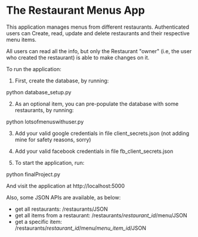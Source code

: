 The Restaurant Menus App
========================

This application manages menus from different restaurants. Authenticated users can
Create, read, update and delete restaurants and their respective menu items. 

All users can read all the info, but only the Restaurant "owner" (i.e, the user 
who created the restaurant) is able to make changes on it.

To run the application:

1. First, create the database, by running:

python database_setup.py

2. As an optional item, you can pre-populate the database with some restaurants, by running:

python lotsofmenuswithuser.py

3. Add your valid google credentials in file client_secrets.json (not adding mine for safety reasons, sorry)

4. Add your valid facebook credentials in file fb_client_secrets.json 

5. To start the application, run:

python finalProject.py

And visit the application at http://localhost:5000

Also, some JSON APIs are available, as below:

- get all restaurants: /restaurants/JSON
- get all items from a restaurant: /restaurants/_restaurant\_id_/menu/JSON
- get a specific item: /restaurants/_restaurant\_id_/menu/_menu\_item\_id_/JSON

